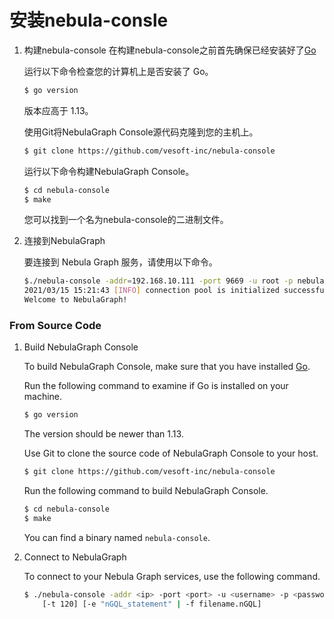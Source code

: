 # 安装nebula-consle

1. 构建nebula-console
    在构建nebula-console之前首先确保已经安装好了[Go](https://go.dev/doc/install)

    运行以下命令检查您的计算机上是否安装了 Go。
    ```bash
    $ go version
    ```

    版本应高于 1.13。
    
    使用Git将NebulaGraph Console源代码克隆到您的主机上。

    ```bash
    $ git clone https://github.com/vesoft-inc/nebula-console
    ```

    运行以下命令构建NebulaGraph Console。

    ```bash
    $ cd nebula-console
    $ make
    ```

    您可以找到一个名为nebula-console的二进制文件。
    
2. 连接到NebulaGraph

    要连接到 Nebula Graph 服务，请使用以下命令。

    ```bash
    $./nebula-console -addr=192.168.10.111 -port 9669 -u root -p nebula
    2021/03/15 15:21:43 [INFO] connection pool is initialized successfully
    Welcome to NebulaGraph!
    ```
### From Source Code

1. Build NebulaGraph Console

    To build NebulaGraph Console, make sure that you have installed [Go](https://golang.org/doc/install).

    Run the following command to examine if Go is installed on your machine.

    ```bash
    $ go version
    ```

    The version should be newer than 1.13.

    Use Git to clone the source code of NebulaGraph Console to your host.

    ```bash
    $ git clone https://github.com/vesoft-inc/nebula-console
    ```

    Run the following command to build NebulaGraph Console.

    ```bash
    $ cd nebula-console
    $ make
    ```
    You can find a binary named `nebula-console`.

2. Connect to NebulaGraph

    To connect to your Nebula Graph services, use the following command.

    ```bash
    $ ./nebula-console -addr <ip> -port <port> -u <username> -p <password>
        [-t 120] [-e "nGQL_statement" | -f filename.nGQL]
    ```
